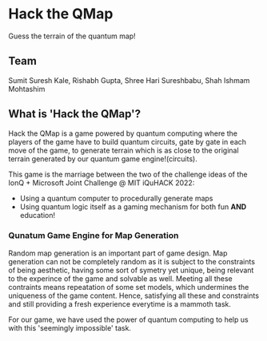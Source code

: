 # Hack the QMap

Guess the terrain of the quantum map!

## Team

Sumit Suresh Kale, Rishabh Gupta, Shree Hari Sureshbabu, Shah Ishmam Mohtashim

## What is 'Hack the QMap'? 
Hack the QMap is a game powered by quantum computing where the players of the game have to build quantum circuits, gate by gate in each move of the game, to generate terrain which is as close to the original terrain generated by our quantum game engine!(circuits).

This game is the marriage between the two of the challenge ideas of the IonQ + Microsoft Joint Challenge @ MIT iQuHACK 2022:
* Using a quantum computer to procedurally generate maps
* Using quantum logic itself as a gaming mechanism for both fun **AND** education!


### Qunatum Game Engine for Map Generation
Random map generation is an important part of game design. Map generation can not be completely random as it is subject to the constraints of being aesthetic, having some sort of symetry yet unique, being relevant to the experince of the game and solvable as well. Meeting all these contraints means repeatation of some set models, which undermines the uniqueness of the game content. Hence, satisfying all these and constraints and still providing a fresh experience everytime is a mammoth task. 

For our game, we have used the power of quantum computing to help us with this 'seemingly impossible' task.




